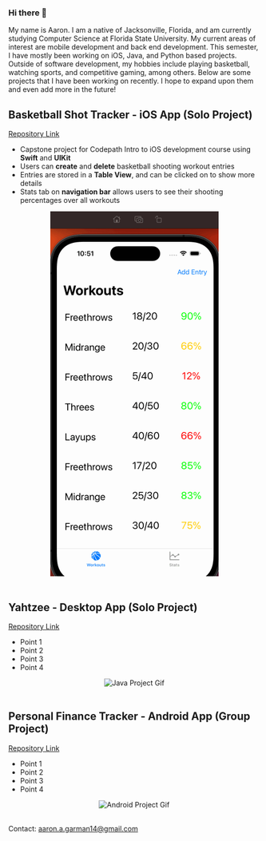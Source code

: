### Hi there 👋

<!--
**AaronGarman/AaronGarman** is a ✨ _special_ ✨ repository because its `README.md` (this file) appears on your GitHub profile.

Here are some ideas to get you started:

- 🔭 I’m currently working on ...
- 🌱 I’m currently learning ...
- 👯 I’m looking to collaborate on ...
- 🤔 I’m looking for help with ...
- 💬 Ask me about ...
- 📫 How to reach me: ...
- 😄 Pronouns: ...
- ⚡ Fun fact: ...
-->

My name is Aaron. I am a native of Jacksonville, Florida, and am currently studying Computer Science at Florida State University. My current areas of interest are mobile development and back end development. This semester, I have mostly been working on iOS, Java, and Python based projects. Outside of software development, my hobbies include playing basketball, watching sports, and competitive gaming, among others. Below are some projects that I have been working on recently. I hope to expand upon them and even add more in the future!

## Basketball Shot Tracker - iOS App (Solo Project)

[Repository Link](https://github.com/AaronGarman/iOS101-CapstoneProject)

* Capstone project for Codepath Intro to iOS development course using **Swift** and **UIKit**
* Users can **create** and **delete** basketball shooting workout entries
* Entries are stored in a **Table View**, and can be clicked on to show more details
* Stats tab on **navigation bar** allows users to see their shooting percentages over all workouts

<div align = "center">
    <img src='https://github.com/AaronGarman/iOS101-CapstoneProject/blob/main/ProjCapstoneSprint3Walkthrough.gif' title='iOS Project Gif' width='' alt='iOS Project Gif' />
</div>

<br>

## Yahtzee - Desktop App (Solo Project)

[Repository Link](https://github.com/AaronGarman/Yahtzee)

* Point 1
* Point 2
* Point 3
* Point 4

<div align = "center">
    <img src='' title='Java Project Gif' width='' alt='Java Project Gif' />
</div>

<br>

## Personal Finance Tracker - Android App (Group Project)

[Repository Link](https://github.com/AaronGarman/COP4656-Final-Project)

* Point 1
* Point 2
* Point 3
* Point 4

<div align = "center">
    <img src='' title='Android Project Gif' width='' alt='Android Project Gif' />
</div>

<br>

Contact: aaron.a.garman14@gmail.com

